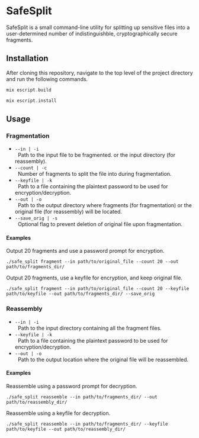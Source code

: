 # SafeSplit

SafeSplit is a small command-line utility for splitting up sensitive files into a user-determined number of indistinguishble, cryptographically secure fragments.

## Installation
After cloning this repository, navigate to the top level of the project directory and run the following commands. 
```elixir
mix escript.build
``` 
```elixir
mix escript.install
```

## Usage
### Fragmentation
* ```--in | -i```  
&nbsp;&nbsp;Path to the input file to be fragmented. or the input directory (for reassembly).
* ```--count | -c```  
&nbsp;&nbsp;Number of fragments to split the file into during fragmentation.
* ```--keyfile | -k```  
&nbsp;&nbsp;Path to a file containing the plaintext password to be used for encryption/decryption.
* ```--out | -o```  
&nbsp;&nbsp;Path to the output directory where fragments (for fragmentation) or the original file (for reassembly) will be located.
* ```--save_orig | -s```  
&nbsp;&nbsp;Optional flag to prevent deletion of original file upon fragmentation.
  
#### Examples
Output 20 fragments and use a password prompt for encryption.
```
./safe_split fragment --in path/to/original_file --count 20 --out path/to/fragments_dir/
```
Output 20 fragments, use a keyfile for encryption, and keep original file.
```
./safe_split fragment --in path/to/original_file --count 20 --keyfile path/to/keyfile --out path/to/fragments_dir/ --save_orig
```
  
### Reassembly
* ```--in | -i```  
&nbsp;&nbsp;Path to the input directory containing all the fragment files.
* ```--keyfile | -k```  
&nbsp;&nbsp;Path to a file containing the plaintext password to be used for encryption/decryption.
* ```--out | -o```  
&nbsp;&nbsp;Path to the output location where the original file will be reassembled.

#### Examples
Reassemble using a password prompt for decryption.
```
./safe_split reassemble --in path/to/fragments_dir/ --out path/to/reassembly_dir/
```
Reassemble using a keyfile for decryption.
```
./safe_split reassemble --in path/to/fragments_dir/ --keyfile path/to/keyfile --out path/to/reassembly_dir/
